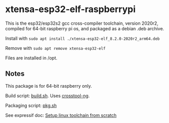 # xtensa-esp32-elf-raspberrypi
This is the esp32/esp32s2 gcc cross-compiler toolchain, version 2020r2, compiled for 64-bit raspberry pi os, and packaged as a debian .deb archive.

Install with ``sudo apt install ./xtensa-esp32-elf_8.2.0-2020r2_arm64.deb``

Remove with ``sudo apt remove xtensa-esp32-elf``

Files are installed in /opt.

## Notes

This package is for 64-bit raspberry only.

Build script: [build.sh](build.sh). Uses [crosstool-ng](http://crosstool-ng.github.io/docs/).

Packaging script: [pkg.sh](pkg.sh)

See expressif doc: [Setup linux toolchain from scratch](https://docs.espressif.com/projects/esp-idf/en/latest/esp32/get-started/linux-setup-scratch.html)


